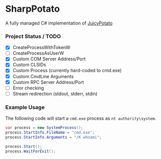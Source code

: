 # SharpPotato
A fully managed C# implementation of [JuicyPotato](https://ohpe.it/juicy-potato/)

### Project Status / TODO
- [x] CreateProcessWithTokenW
- [ ] CreateProcessAsUserW
- [x] Custom COM Server Address/Port
- [x] Custom CLSIDs
- [x] Custom Process (currently hard-coded to cmd.exe)
- [x] Custom CmdLine Arguments
- [x] Custom RPC Server Address/Port
- [ ] Error checking
- [ ] Stream redirection (stdout, stderr, stdin)

### Example Usage
The following code will start a `cmd.exe` process as `nt authority\system`.
```csharp
var process = new SystemProcess();
process.StartInfo.FileName = "cmd.exe";
process.StartInfo.Arguments = "/K whoami";

process.Start();
process.WaitForExit();
```

